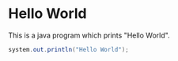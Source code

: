 # Hello World

This is a java program which prints "Hello World".

```java
system.out.println("Hello World");

```

